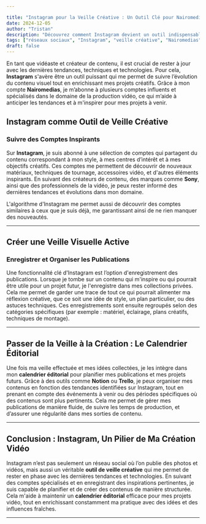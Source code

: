 ```yaml
---

title: "Instagram pour la Veille Créative : Un Outil Clé pour Nairomedias"  
date: 2024-12-05  
author: "Tristan"  
description: "Découvrez comment Instagram devient un outil indispensable pour la veille créative et l'inspiration dans le domaine de la production vidéo et photo."  
tags: ["réseaux sociaux", "Instagram", "veille créative", "Nairomedias"]  
draft: false  
---
```


En tant que vidéaste et créateur de contenu, il est crucial de rester à jour avec les dernières tendances, techniques et technologies. Pour cela, **Instagram** s'avère être un outil puissant qui me permet de suivre l’évolution du contenu visuel tout en enrichissant mes projets créatifs. Grâce à mon compte **Nairomedias**, je m’abonne à plusieurs comptes influents et spécialisés dans le domaine de la production vidéo, ce qui m’aide à anticiper les tendances et à m'inspirer pour mes projets à venir.  
<!--more-->

## Instagram comme Outil de Veille Créative

### Suivre des Comptes Inspirants

Sur **Instagram**, je suis abonné à une sélection de comptes qui partagent du contenu correspondant à mon style, à mes centres d’intérêt et à mes objectifs créatifs. Ces comptes me permettent de découvrir de nouveaux matériaux, techniques de tournage, accessoires vidéo, et d'autres éléments inspirants. En suivant des créateurs de contenu, des marques comme **Sony**, ainsi que des professionnels de la vidéo, je peux rester informé des dernières tendances et évolutions dans mon domaine.

L'algorithme d'Instagram me permet aussi de découvrir des comptes similaires à ceux que je suis déjà, me garantissant ainsi de ne rien manquer des nouveautés.

---

## Créer une Veille Visuelle Active

### Enregistrer et Organiser les Publications

Une fonctionnalité clé d'Instagram est l’option d'enregistrement des publications. Lorsque je tombe sur un contenu qui m'inspire ou qui pourrait être utile pour un projet futur, je l'enregistre dans mes collections privées. Cela me permet de garder une trace de tout ce qui pourrait alimenter ma réflexion créative, que ce soit une idée de style, un plan particulier, ou des astuces techniques. Ces enregistrements sont ensuite regroupés selon des catégories spécifiques (par exemple : matériel, éclairage, plans créatifs, techniques de montage).

---

## Passer de la Veille à la Création : Le Calendrier Éditorial

Une fois ma veille effectuée et mes idées collectées, je les intègre dans mon **calendrier éditorial** pour planifier mes publications et mes projets futurs. Grâce à des outils comme **Notion** ou **Trello**, je peux organiser mes contenus en fonction des tendances identifiées sur Instagram, tout en prenant en compte des événements à venir ou des périodes spécifiques où des contenus sont plus pertinents. Cela me permet de gérer mes publications de manière fluide, de suivre les temps de production, et d’assurer une régularité dans mes sorties de contenu.

---

## Conclusion : Instagram, Un Pilier de Ma Création Vidéo

Instagram n’est pas seulement un réseau social où l’on publie des photos et vidéos, mais aussi un véritable **outil de veille créative** qui me permet de rester en phase avec les dernières tendances et technologies. En suivant des comptes spécialisés et en enregistrant des inspirations pertinentes, je suis capable de planifier et de créer des contenus de manière structurée. Cela m'aide à maintenir un **calendrier éditorial** efficace pour mes projets vidéo, tout en enrichissant constamment ma pratique avec des idées et des influences fraîches.

---

